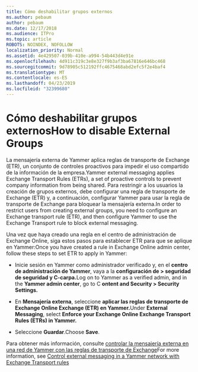 ```yaml
---
title: Cómo deshabilitar grupos externos
ms.author: pebaum
author: pebaum
ms.date: 12/17/2018
ms.audience: ITPro
ms.topic: article
ROBOTS: NOINDEX, NOFOLLOW
localization_priority: Normal
ms.assetid: 4e429507-039b-410e-a994-54b443d4e91e
ms.openlocfilehash: 4d911c319c3e8e327f9b3af3ba67816e646bc468
ms.sourcegitcommit: 9d78905c512192ffc4675468abd2efc5f2e4baf4
ms.translationtype: MT
ms.contentlocale: es-ES
ms.lasthandoff: 04/23/2019
ms.locfileid: "32399680"
---
```

# <a name="how-to-disable-external-groups"></a><span data-ttu-id="2fe0f-102">Cómo deshabilitar grupos externos</span><span class="sxs-lookup"><span data-stu-id="2fe0f-102">How to disable External Groups</span></span>

<span data-ttu-id="2fe0f-103">La mensajería externa de Yammer aplica reglas de transporte de Exchange (ETR), un conjunto de controles proactivos para impedir el uso compartido de la información de la empresa.</span><span class="sxs-lookup"><span data-stu-id="2fe0f-103">Yammer external messaging applies Exchange Transport Rules (ETRs), a set of proactive controls to prevent company information from being shared.</span></span> <span data-ttu-id="2fe0f-104">Para restringir a los usuarios la creación de grupos externos, debe configurar una regla de transporte de Exchange (ETR) y, a continuación, configurar Yammer para usar la regla de transporte de Exchange para bloquear la mensajería externa.</span><span class="sxs-lookup"><span data-stu-id="2fe0f-104">In order to restrict users from creating external groups, you need to configure an Exchange transport rule (ETR), and then configure Yammer to use the Exchange Transport rule to block external messaging.</span></span> 
  
<span data-ttu-id="2fe0f-105">Una vez que haya creado una regla en el centro de administración de Exchange Online, siga estos pasos para establecer ETR para que se aplique en Yammer:</span><span class="sxs-lookup"><span data-stu-id="2fe0f-105">Once you have created a rule in Exchange Online admin center, follow these steps to set ETR to apply in Yammer:</span></span>
  
- <span data-ttu-id="2fe0f-106">Inicie sesión en Yammer como administrador verificado y, en el **centro de administración de Yammer**, vaya a la **configuración de \> seguridad de seguridad y C-carpa.**</span><span class="sxs-lookup"><span data-stu-id="2fe0f-106">Log on to Yammer as a verified admin, and in the **Yammer admin center**, go to C **ontent and Security \> Security Settings.**</span></span>
    
- <span data-ttu-id="2fe0f-107">En **Mensajería externa**, seleccione **aplicar las reglas de transporte de Exchange Online Exchange (ETR) en Yammer.**</span><span class="sxs-lookup"><span data-stu-id="2fe0f-107">Under **External Messaging**, select **Enforce your Exchange Online Exchange Transport Rules (ETRs) in Yammer.**</span></span>
    
- <span data-ttu-id="2fe0f-108">Seleccione **Guardar**.</span><span class="sxs-lookup"><span data-stu-id="2fe0f-108">Choose **Save**.</span></span> 
    
<span data-ttu-id="2fe0f-109">Para obtener más información, consulte [controlar la mensajería externa en una red de Yammer con las reglas de transporte de Exchange](https://support.office.com/article/Control-external-messaging-in-a-Yammer-network-with-Exchange-Transport-Rules-f8fd6403-c8f3-4307-9230-65304d6000d9)</span><span class="sxs-lookup"><span data-stu-id="2fe0f-109">For more information, see [Control external messaging in a Yammer network with Exchange Transport rules](https://support.office.com/article/Control-external-messaging-in-a-Yammer-network-with-Exchange-Transport-Rules-f8fd6403-c8f3-4307-9230-65304d6000d9)</span></span>
  

